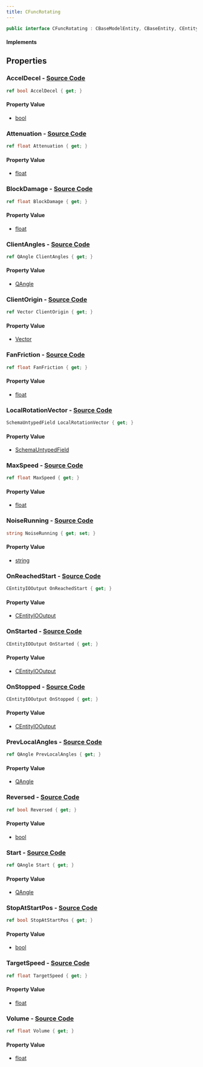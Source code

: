 ```yaml
---
title: CFuncRotating
---
```


```csharp
public interface CFuncRotating : CBaseModelEntity, CBaseEntity, CEntityInstance, ISchemaClass<CEntityInstance>, ISchemaClass<CBaseEntity>, ISchemaClass<CBaseModelEntity>, ISchemaClass<CFuncRotating>, ISchemaField, ISchemaClass, INativeHandle
```

#### Implements

## Properties

### **AccelDecel** - [Source Code](https://github.com/swiftly-solution/swiftlys2/blob/main/managed/src/SwiftlyS2.Generated/Schemas/Interfaces/CFuncRotating.cs#L41)

```csharp
ref bool AccelDecel { get; }
```

#### Property Value

- [bool](https://learn.microsoft.com/dotnet/api/system.boolean)

### **Attenuation** - [Source Code](https://github.com/swiftly-solution/swiftlys2/blob/main/managed/src/SwiftlyS2.Generated/Schemas/Interfaces/CFuncRotating.cs#L27)

```csharp
ref float Attenuation { get; }
```

#### Property Value

- [float](https://learn.microsoft.com/dotnet/api/system.single)

### **BlockDamage** - [Source Code](https://github.com/swiftly-solution/swiftlys2/blob/main/managed/src/SwiftlyS2.Generated/Schemas/Interfaces/CFuncRotating.cs#L35)

```csharp
ref float BlockDamage { get; }
```

#### Property Value

- [float](https://learn.microsoft.com/dotnet/api/system.single)

### **ClientAngles** - [Source Code](https://github.com/swiftly-solution/swiftlys2/blob/main/managed/src/SwiftlyS2.Generated/Schemas/Interfaces/CFuncRotating.cs#L51)

```csharp
ref QAngle ClientAngles { get; }
```

#### Property Value

- [QAngle](/docs/api/shared/natives/qangle)

### **ClientOrigin** - [Source Code](https://github.com/swiftly-solution/swiftlys2/blob/main/managed/src/SwiftlyS2.Generated/Schemas/Interfaces/CFuncRotating.cs#L49)

```csharp
ref Vector ClientOrigin { get; }
```

#### Property Value

- [Vector](/docs/api/shared/natives/vector)

### **FanFriction** - [Source Code](https://github.com/swiftly-solution/swiftlys2/blob/main/managed/src/SwiftlyS2.Generated/Schemas/Interfaces/CFuncRotating.cs#L25)

```csharp
ref float FanFriction { get; }
```

#### Property Value

- [float](https://learn.microsoft.com/dotnet/api/system.single)

### **LocalRotationVector** - [Source Code](https://github.com/swiftly-solution/swiftlys2/blob/main/managed/src/SwiftlyS2.Generated/Schemas/Interfaces/CFuncRotating.cs#L23)

```csharp
SchemaUntypedField LocalRotationVector { get; }
```

#### Property Value

- [SchemaUntypedField](/docs/api/shared/schemas/schemauntypedfield)

### **MaxSpeed** - [Source Code](https://github.com/swiftly-solution/swiftlys2/blob/main/managed/src/SwiftlyS2.Generated/Schemas/Interfaces/CFuncRotating.cs#L33)

```csharp
ref float MaxSpeed { get; }
```

#### Property Value

- [float](https://learn.microsoft.com/dotnet/api/system.single)

### **NoiseRunning** - [Source Code](https://github.com/swiftly-solution/swiftlys2/blob/main/managed/src/SwiftlyS2.Generated/Schemas/Interfaces/CFuncRotating.cs#L37)

```csharp
string NoiseRunning { get; set; }
```

#### Property Value

- [string](https://learn.microsoft.com/dotnet/api/system.string)

### **OnReachedStart** - [Source Code](https://github.com/swiftly-solution/swiftlys2/blob/main/managed/src/SwiftlyS2.Generated/Schemas/Interfaces/CFuncRotating.cs#L20)

```csharp
CEntityIOOutput OnReachedStart { get; }
```

#### Property Value

- [CEntityIOOutput](/docs/api/shared/schemadefinitions/centityiooutput)

### **OnStarted** - [Source Code](https://github.com/swiftly-solution/swiftlys2/blob/main/managed/src/SwiftlyS2.Generated/Schemas/Interfaces/CFuncRotating.cs#L18)

```csharp
CEntityIOOutput OnStarted { get; }
```

#### Property Value

- [CEntityIOOutput](/docs/api/shared/schemadefinitions/centityiooutput)

### **OnStopped** - [Source Code](https://github.com/swiftly-solution/swiftlys2/blob/main/managed/src/SwiftlyS2.Generated/Schemas/Interfaces/CFuncRotating.cs#L16)

```csharp
CEntityIOOutput OnStopped { get; }
```

#### Property Value

- [CEntityIOOutput](/docs/api/shared/schemadefinitions/centityiooutput)

### **PrevLocalAngles** - [Source Code](https://github.com/swiftly-solution/swiftlys2/blob/main/managed/src/SwiftlyS2.Generated/Schemas/Interfaces/CFuncRotating.cs#L43)

```csharp
ref QAngle PrevLocalAngles { get; }
```

#### Property Value

- [QAngle](/docs/api/shared/natives/qangle)

### **Reversed** - [Source Code](https://github.com/swiftly-solution/swiftlys2/blob/main/managed/src/SwiftlyS2.Generated/Schemas/Interfaces/CFuncRotating.cs#L39)

```csharp
ref bool Reversed { get; }
```

#### Property Value

- [bool](https://learn.microsoft.com/dotnet/api/system.boolean)

### **Start** - [Source Code](https://github.com/swiftly-solution/swiftlys2/blob/main/managed/src/SwiftlyS2.Generated/Schemas/Interfaces/CFuncRotating.cs#L45)

```csharp
ref QAngle Start { get; }
```

#### Property Value

- [QAngle](/docs/api/shared/natives/qangle)

### **StopAtStartPos** - [Source Code](https://github.com/swiftly-solution/swiftlys2/blob/main/managed/src/SwiftlyS2.Generated/Schemas/Interfaces/CFuncRotating.cs#L47)

```csharp
ref bool StopAtStartPos { get; }
```

#### Property Value

- [bool](https://learn.microsoft.com/dotnet/api/system.boolean)

### **TargetSpeed** - [Source Code](https://github.com/swiftly-solution/swiftlys2/blob/main/managed/src/SwiftlyS2.Generated/Schemas/Interfaces/CFuncRotating.cs#L31)

```csharp
ref float TargetSpeed { get; }
```

#### Property Value

- [float](https://learn.microsoft.com/dotnet/api/system.single)

### **Volume** - [Source Code](https://github.com/swiftly-solution/swiftlys2/blob/main/managed/src/SwiftlyS2.Generated/Schemas/Interfaces/CFuncRotating.cs#L29)

```csharp
ref float Volume { get; }
```

#### Property Value

- [float](https://learn.microsoft.com/dotnet/api/system.single)


